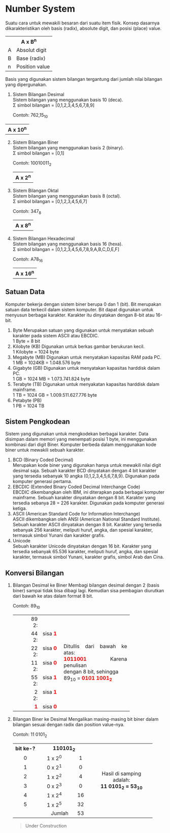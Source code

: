 # Number System

Suatu cara untuk mewakili besaran dari suatu item fisik. Konsep dasarnya dikarakteristikan oleh basis (radix), absolute digit, dan posisi (place) value.

<table align="center">
   <tr>
      <th style="text-align:center" colspan="2">A x B<sup>n</sup></times></th>
   </tr>
   <tr>
      <td>A</td>
      <td>Absolut digit</td>
   </tr>
   <tr>
      <td>B</td>
      <td>Base (radix)</td>
   </tr>
   <tr>
      <td>n</td>
      <td>Position value</td>
   </tr>
</table>

Basis yang digunakan sistem bilangan tergantung dari jumlah nilai bilangan yang dipergunakan.

1. Sistem Bilangan Desimal  
    Sistem bilangan yang menggunakan basis 10 (deca).  
   &Sigma; simbol bilangan = [0,1,2,3,4,5,6,7,8,9]
   <p>Contoh: 762,15<sub>10</sub></p>

  <table align="center">
     <tr>
      <th style="text-align:center" colspan="2">A x 10<sup>n</sup></times></th>
     </tr>
  </table>

2. Sistem Bilangan Biner  
   Sistem bilangan yang menggunakan basis 2 (binary).  
   &Sigma; simbol bilangan = [0,1]
   <p>Contoh: 10010011<sub>2</sub></p>

   <table align="center">
      <tr>
         <th style="text-align:center" colspan="2">A x 2<sup>n</sup></times></th>
      </tr>
   </table>

3. Sistem Bilangan Oktal  
   Sistem bilangan yang menggunakan basis 8 (octal).  
   &Sigma; simbol bilangan = [0,1,2,3,4,5,6,7]
   <p>Contoh: 347<sub>8</sub></p>

   <table align="center">
      <tr>
         <th style="text-align:center" colspan="2">A x 8<sup>n</sup></times></th>
      </tr>
   </table>

4. Sistem Bilangan Hexadecimal  
   Sistem bilangan yang menggunakan basis 16 (hexa).  
   &Sigma; simbol bilangan = [0,1,2,3,4,5,6,7,8,9,A,B,C,D,E,F]
   <p>Contoh: A78<sub>16</sub></p>

   <table align="center">
      <tr>
         <th style="text-align:center" colspan="2">A x 16<sup>n</sup></times></th>
      </tr>
   </table>

## Satuan Data

Komputer bekerja dengan sistem biner berupa 0 dan 1 (bit). Bit merupakan satuan data terkecil dalam sistem komputer. Bit dapat digunakan untuk menyusun berbagai karakter. Karakter itu dinyatakan dengan 8-bit atau 16-bit.

1. Byte
   Merupakan satuan yang digunakan untuk menyatakan sebuah karakter pada sistem ASCII atau EBCDIC.  
   1 Byte = 8 bit
2. Kilobyte (KB)
   Digunakan untuk berkas gambar berukuran kecil.  
   1 Kilobyte = 1024 byte
3. Megabyte (MB)
   Digunakan untuk menyatakan kapasitas RAM pada PC.  
   1 MB = 1024KB = 1.048.576 byte
4. Gigabyte (GB)
   Digunakan untuk menyatakan kapasitas harddisk dalam PC.  
   1 GB = 1024 MB = 1.073.741.824 byte
5. Terabyte (TB)
   Digunakan untuk menyakatan kapasitas harddisk dalam mainframe.  
   1 TB = 1024 GB = 1.009.511.627.776 byte
6. Petabyte (PB)  
   1 PB = 1024 TB

## Sistem Pengkodean

Sistem yang digunakan untuk mengkodekan berbagai karakter. Data disimpan dalam memori yang menempati posisi 1 byte, ini menggunakan kombinasi dari digit Biner. Komputer berbeda dalam menggunakan kode biner untuk mewakili sebuah karakter.

1. BCD (Binary Coded Decimal)  
   Merupakan kode biner yang digunakan hanya untuk mewakili nilai digit desimal saja. Sebuah karakter BCD dinyatakan dengan 4 bit karakter yang tersedia sebanyak 10 angka (0,1,2,3,4,5,6,7,8,9). Digunakan pada komputer generasi pertama.
2. EBCDIC (Extended Binary Coded Decimal Interchange Code)  
   EBCDIC dikembangkan oleh IBM, ini diterapkan pada berbagai komputer mainframe. Sebuah karakter dinyatakan dengan 8 bit. Karakter yang tersedia sebanya 28 = 226 karakter. Digunakan pada komputer generasi ketiga.
3. ASCII (American Standard Code for Information Interchange)  
   ASCII dikembangkan oleh ANSI (American National Standard Institute). Sebuah karakter ASCII dinyatakan dengan 8 bit. Karakter yang tersedia sebanyak 256 karakter, meliputi huruf, angka, dan spesial karakter, termasuk simbol Yunani dan karakter grafis.
4. Unicode  
   Sebuah karakter Unicode dinyatakan dengan 16 bit. Karakter yang tersedia sebanyak 65.536 karakter, meliputi huruf, angka, dan spesial karakter, termasuk simbol Yunani, karakter grafis, simbol Arab dan Cina.

## Konversi Bilangan

1. Bilangan Desimal ke Biner
   Membagi bilangan desimal dengan 2 (basis biner) sampai tidak bisa dibagi lagi. Kemudian sisa pembagian diurutkan dari bawah ke atas dalam format 8 bit.
   <p>Contoh: 89<sub>10</sub></p>

   <table align="center">
      <tr>
         <td style="text-align:right;width:70px">89<br>2:</td>
         <td style="vertical-align:right;width:50px"></td>
         <td rowspan="7" style="width:200px;text-align:justify;">Ditullis dari bawah ke atas: <br> <b><span style="color: red;">1011001</span></b> Karena penulisan <br> dengan 8 bit, sehingga <br> 89<sub>10</sub> = <b><span style="color: red;">0101 1001<sub>2</sub></span></b></td>
      </tr>
      <tr>
         <td style="text-align:right;width:70px">44<br>2:</td>
         <td style="vertical-align:top;width:50px">sisa  <b><span style="color: red;">1</span></b></td>
      </tr>
      <tr>
         <td style="text-align:right;width:70px">22<br>2:</td>
         <td style="vertical-align:top;width:50px">sisa  <b><span style="color: red;">0</span></b></td>
      </tr>
      <tr>
         <td style="text-align:right;width:70px">11<br>2:</td>
         <td style="vertical-align:top;width:50px">sisa  <b><span style="color: red;">0</span></b></td>
      </tr>
      <tr>
         <td style="text-align:right;width:70px">55<br>2:</td>
         <td style="vertical-align:top;width:50px">sisa  <b><span style="color: red;">1</span></b></td>
      </tr>
      <tr>
         <td style="text-align:right;width:70px">2<br>2:</td>
         <td style="vertical-align:top;width:50px">sisa  <b><span style="color: red;">1</span></b></b></td>
      </tr>
      <tr>
         <td style="text-align:right;width:70px"><b><span style="color: red;">1</span></b></td>
         <td style="vertical-align:top;width:50px">sisa  <b><span style="color: red;">0</span></b></td>
      </tr>
   </table>

2. Bilangan Biner ke Desimal
   Mengalikan masing-masing bit biner dalam bilangan sesuai dengan radix dan position value-nya.
      <p>Contoh: 11 0101<sub>2</sub></p>

      <table align="center">
         <tr>
            <th>bit ke-?</th>
            <th colspan="2" style="text-align:center;width:150px">110101<sub>2</sub></th>
            <td rowspan="8" style="text-align:center;width:180px">Hasil di samping adalah:<br><b>11 0101<sub>2</sub> = 53<sub>10</sub></b> </td>
         </tr>
         <tr>
            <td style="text-align:center">0</td>
            <td style="text-align:center">1 x 2<sup>0</sup></td>
            <td style="text-align:center">1</td>
         </tr>
         <tr>
            <td style="text-align:center">1</td>
            <td style="text-align:center">0 x 2<sup>1</sup></td>
            <td style="text-align:center">0</td>
         </tr>
         <tr>
            <td style="text-align:center">2</td>
            <td style="text-align:center">1 x 2<sup>2</sup></td>
            <td style="text-align:center">4</td>
         </tr>
         <tr>
            <td style="text-align:center">3</td>
            <td style="text-align:center">0 x 2<sup>3</sup></td>
            <td style="text-align:center">0</td>
         </tr>
         <tr>
            <td style="text-align:center">4</td>
            <td style="text-align:center">1 x 2<sup>4</sup></td>
            <td style="text-align:center">16</td>
         </tr>
         <tr>
            <td style="text-align:center">5</td>
            <td style="text-align:center">1 x 2<sup>5</sup></td>
            <td style="text-align:center">32</td>
         </tr>
         <tr>
            <td colspan="2" style="text-align:right">Jumlah</td>
            <td style="text-align:center">53</td>
         </tr>
      </table>

   > Under Construction
